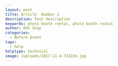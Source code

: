 ```yaml
---
layout: post
title: Article  Number 2
description: Test description
keywords: photo booth rental, photo booth rental
author: Ohh Snap
categories:
  - Before Event
tags:
  - help
helptype: technical
image: /uploads/2017-11-4-72431b.jpg
---
```

